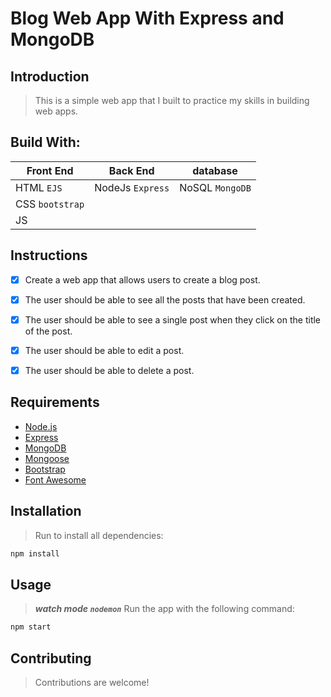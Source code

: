# Blog Web App With Express and MongoDB


## Introduction

> This is a simple web app that I built to practice my skills in building web apps.

## Build With:

| Front End       | Back End         | database        |
|-----------------|------------------|-----------------|
| HTML `EJS`      | NodeJs `Express` | NoSQL `MongoDB` |
| CSS `bootstrap` |                  |                 |
| JS              |                  |                 |

## Instructions

- [x] Create a web app that allows users to create a blog post.
- [x] The user should be able to see all the posts that have been created.
- [x] The user should be able to see a single post when they click on the title of the post.
- [x] The user should be able to edit a post.
- [x] The user should be able to delete a post.


## Requirements

* [Node.js](https://nodejs.org/)
* [Express](https://expressjs.com/)
* [MongoDB](https://www.mongodb.com/)
* [Mongoose](https://mongoosejs.com/)
* [Bootstrap](https://getbootstrap.com/)
* [Font Awesome](https://fontawesome.com/)

## Installation

> Run to install all dependencies:

```bash
npm install
```

## Usage

> ***watch mode `nodemon`*** Run the app with the following command:


```bash
npm start
```

## Contributing

> Contributions are welcome!
